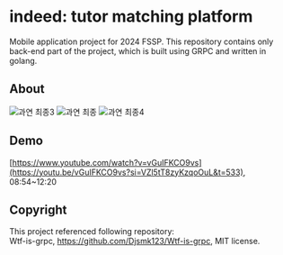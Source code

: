 # indeed: tutor matching platform

Mobile application project for 2024 FSSP. This repository contains only back-end part of the project, which is built using GRPC and written in golang.

## About

![과연 최종3](https://github.com/user-attachments/assets/a5e94cbe-26a1-4685-b0a0-cd0357795b11)
![과연 최종](https://github.com/grden/flutter-indeed/assets/2589809/18fdb6cb-d7e4-48b5-9313-50f50a4ae26c)
![과연 최종4](https://github.com/user-attachments/assets/74fbee22-cb04-481a-9c20-eb5149ad7e15)

## Demo

[https://www.youtube.com/watch?v=vGuIFKCO9vs](https://youtu.be/vGuIFKCO9vs?si=VZl5tT8zyKzqoOuL&t=533), 08:54~12:20

## Copyright

This project referenced following repository:<br>
Wtf-is-grpc, https://github.com/Djsmk123/Wtf-is-grpc, MIT license.
